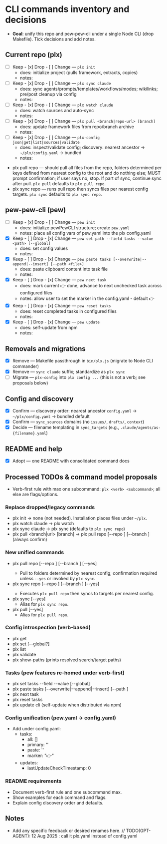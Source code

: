 # CLI commands inventory and decisions

- **Goal**: unify this repo and pew-pew-cli under a single Node CLI (drop Makefile). Tick decisions and add notes.

## Current repo (plx)

- [ ] Keep - [x] Drop - [ ] Change — `plx init`
  - does: initialize project (pulls framework, extracts, copies)
  - notes:
- [ ] Keep - [x] Drop - [ ] Change — `plx sync claude`
  - does: sync agents/prompts/templates/workflows/modes; wikilinks; pre/post cleanup via config
  - notes:
- [ ] Keep - [x] Drop - [ ] Change — `plx watch claude`
  - does: watch sources and auto-sync
  - notes:
- [ ] Keep - [x] Drop - [ ] Change — `plx pull <branch|repo-url> [branch]`
  - does: update framework files from repo/branch archive
  - notes:
- [ ] Keep - [x] Drop - [ ] Change — `plx-config json|get|list|sources|validate`
  - does: inspect/validate config; discovery: nearest ancestor → `~/plx/config.yaml` → bundled
  - notes:

- plx pull repo — should pull all files from the repo, folders determined per keys defined from nearest config to the root and do nothing else; MUST prompt confirmation; if user says no, stop. If part of sync, continue sync after pull. `plx pull` defaults to `plx pull repo`.
- plx sync repo — runs pull repo then syncs files per nearest config targets. `plx sync` defaults to `plx sync repo`.

## pew-pew-cli (pew)

- [ ] Keep - [x] Drop - [ ] Change — `pew init`
  - does: initialize pewPewCLI structure; create `pew.yaml`
  - notes: place all config vars of pew.yaml into the plx config.yaml
- [x] Keep - [ ] Drop - [x] Change — `pew set path --field tasks --value <path> [--global]`
  - does: set config values
  - notes:
- [x] Keep - [ ] Drop - [x] Change — `pew paste tasks [--overwrite|--append|--insert] [--path <file>]`
  - does: paste clipboard content into task file
  - notes:
- [x] Keep - [ ] Drop - [x] Change — `pew next task`
  - does: mark current 👉 done, advance to next unchecked task across configured files
  - notes: allow user to set the marker in the config.yaml - default 👉
- [x] Keep - [ ] Drop - [x] Change — `pew reset tasks`
  - does: reset completed tasks in configured files
  - notes:
- [x] Keep - [ ] Drop - [x] Change — `pew update`
  - does: self-update from npm
  - notes:

## Removals and migrations

- [x] Remove — Makefile passthrough in `bin/plx.js` (migrate to Node CLI commander)
- [x] Remove — `sync claude` suffix; standardize as `plx sync`
- [ ] Migrate — `plx-config` into `plx config ...` (this is not a verb; see proposals below)

## Config and discovery

- [x] Confirm — discovery order: nearest ancestor `config.yaml` → `~/plx/config.yaml` → bundled default
- [x] Confirm — `sync_sources` domains (no `issues/`, `drafts/`, `context`)
- [x] Decide — filename templating in `sync_targets` (e.g., `.claude/agents/as-{filename}.yaml`)

## README and help

- [x] Adopt — one README with consolidated command docs

## Processed TODOs & command model proposals

- Verb-first rule with max one subcommand: `plx <verb> <subcommand>`; all else are flags/options.

### Replace dropped/legacy commands
- plx init → none (not needed). Installation places files under `~/plx`.
- plx watch claude → plx watch
- plx sync claude → plx sync (defaults to `plx sync repo`)
- plx pull <branch|url> [branch] → plx pull repo [--repo <url>] [--branch <name>] (always confirm)

### New unified commands
- plx pull repo [--repo <url>] [--branch <name>] [--yes]
  - Pull to folders determined by nearest config; confirmation required unless `--yes` or invoked by `plx sync`.
- plx sync repo [--repo <url>] [--branch <name>] [--yes]
  - Executes `plx pull repo` then syncs to targets per nearest config.
- plx sync [--yes]
  - Alias for `plx sync repo`.
- plx pull [--yes]
  - Alias for `plx pull repo`.

### Config introspection (verb-based)
- plx get <path>
- plx set <path> <value> [--global?]
- plx list <path>
- plx validate
- plx show-paths (prints resolved search/target paths)

### Tasks (pew features re-homed under verb-first)
- plx set tasks --field <field> --value <path> [--global]
- plx paste tasks [--overwrite|--append|--insert] [--path <file>]
- plx next task
- plx reset tasks
- plx update cli (self-update when distributed via npm)

### Config unification (pew.yaml → config.yaml)
- Add under config.yaml:
  - tasks:
    - all: []
    - primary: ''
    - paste: ''
    - marker: "👉"
  - updates:
    - lastUpdateCheckTimestamp: 0

### README requirements
- Document verb-first rule and one subcommand max.
- Show examples for each command and flags.
- Explain config discovery order and defaults.

## Notes

- Add any specific feedback or desired renames here.
// TODO(GPT-AGENT): 12 Aug 2025 : call it plx.yaml instead of config.yaml